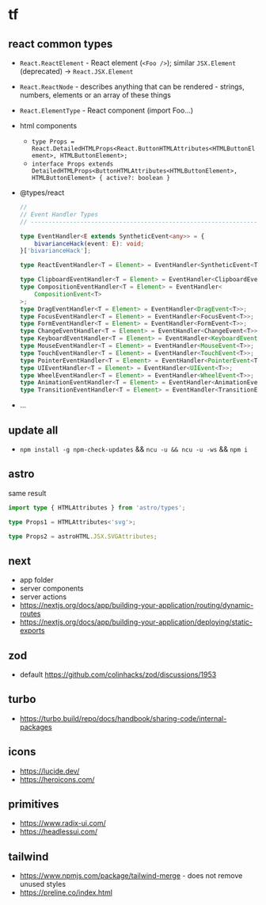 # tf

## react common types

-   `React.ReactElement` - React element (`<Foo />`); similar `JSX.Element` (deprecated) -> `React.JSX.Element`
-   `React.ReactNode` - describes anything that can be rendered - strings, numbers, elements or an array of these things
-   `React.ElementType` - React component (import Foo…)
-   html components
    -   `type Props = React.DetailedHTMLProps<React.ButtonHTMLAttributes<HTMLButtonElement>, HTMLButtonElement>;`
    -   `interface Props extends DetailedHTMLProps<ButtonHTMLAttributes<HTMLButtonElement>, HTMLButtonElement> { active?: boolean }`
-   @types/react

    ```ts
    //
    // Event Handler Types
    // ----------------------------------------------------------------------

    type EventHandler<E extends SyntheticEvent<any>> = {
        bivarianceHack(event: E): void;
    }['bivarianceHack'];

    type ReactEventHandler<T = Element> = EventHandler<SyntheticEvent<T>>;

    type ClipboardEventHandler<T = Element> = EventHandler<ClipboardEvent<T>>;
    type CompositionEventHandler<T = Element> = EventHandler<
        CompositionEvent<T>
    >;
    type DragEventHandler<T = Element> = EventHandler<DragEvent<T>>;
    type FocusEventHandler<T = Element> = EventHandler<FocusEvent<T>>;
    type FormEventHandler<T = Element> = EventHandler<FormEvent<T>>;
    type ChangeEventHandler<T = Element> = EventHandler<ChangeEvent<T>>;
    type KeyboardEventHandler<T = Element> = EventHandler<KeyboardEvent<T>>;
    type MouseEventHandler<T = Element> = EventHandler<MouseEvent<T>>;
    type TouchEventHandler<T = Element> = EventHandler<TouchEvent<T>>;
    type PointerEventHandler<T = Element> = EventHandler<PointerEvent<T>>;
    type UIEventHandler<T = Element> = EventHandler<UIEvent<T>>;
    type WheelEventHandler<T = Element> = EventHandler<WheelEvent<T>>;
    type AnimationEventHandler<T = Element> = EventHandler<AnimationEvent<T>>;
    type TransitionEventHandler<T = Element> = EventHandler<TransitionEvent<T>>;
    ```

-   …

## update all

-   `npm install -g npm-check-updates` && `ncu -u && ncu -u -ws` && `npm i`

## astro

same result

```ts
import type { HTMLAttributes } from 'astro/types';

type Props1 = HTMLAttributes<'svg'>;

type Props2 = astroHTML.JSX.SVGAttributes;
```

## next

-   app folder
-   server components
-   server actions
-   https://nextjs.org/docs/app/building-your-application/routing/dynamic-routes
-   https://nextjs.org/docs/app/building-your-application/deploying/static-exports

## zod

-   default https://github.com/colinhacks/zod/discussions/1953

## turbo

-   https://turbo.build/repo/docs/handbook/sharing-code/internal-packages

## icons

-   https://lucide.dev/
-   https://heroicons.com/

## primitives

-   https://www.radix-ui.com/
-   https://headlessui.com/

## tailwind

-   https://www.npmjs.com/package/tailwind-merge - does not remove unused styles
-   https://preline.co/index.html
